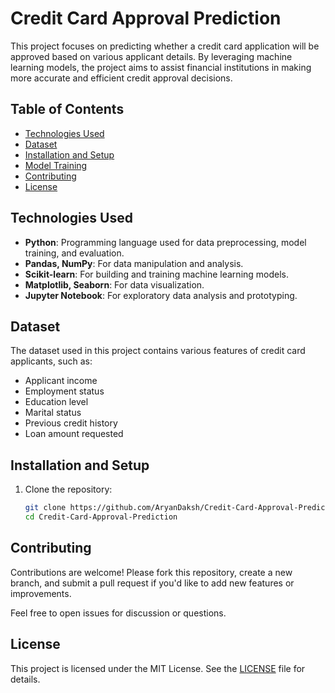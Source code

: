 # Credit Card Approval Prediction

This project focuses on predicting whether a credit card application will be approved based on various applicant details. By leveraging machine learning models, the project aims to assist financial institutions in making more accurate and efficient credit approval decisions.

## Table of Contents

- [Technologies Used](#technologies-used)
- [Dataset](#dataset)
- [Installation and Setup](#installation-and-setup)
- [Model Training](#model-training)
- [Contributing](#contributing)
- [License](#license)


## Technologies Used

- **Python**: Programming language used for data preprocessing, model training, and evaluation.
- **Pandas, NumPy**: For data manipulation and analysis.
- **Scikit-learn**: For building and training machine learning models.
- **Matplotlib, Seaborn**: For data visualization.
- **Jupyter Notebook**: For exploratory data analysis and prototyping.

## Dataset

The dataset used in this project contains various features of credit card applicants, such as:

- Applicant income
- Employment status
- Education level
- Marital status
- Previous credit history
- Loan amount requested

## Installation and Setup

1. Clone the repository:

   ```bash
   git clone https://github.com/AryanDaksh/Credit-Card-Approval-Prediction.git
   cd Credit-Card-Approval-Prediction

## Contributing

Contributions are welcome! Please fork this repository, create a new branch, and submit a pull request if you'd like to add new features or improvements.

Feel free to open issues for discussion or questions.

## License

This project is licensed under the MIT License. See the [LICENSE](LICENSE) file for details.